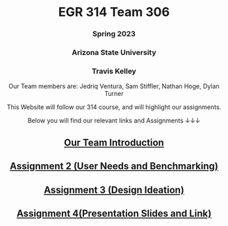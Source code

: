 <div align="center">

# EGR 314 Team 306


### Spring 2023
### Arizona State University
### Travis Kelley

  



Our Team members are:
Jedriq Ventura, Sam Stiffler, Nathan Hoge, Dylan Turner

This Website will follow our 314 course, and will highlight our assignments.


Below you will find our relevant links and Assignments ↓↓↓

## [Our Team Introduction](Introduction.md)
## [Assignment 2 (User Needs and Benchmarking)](User-needs.md)
## [Assignment 3 (Design Ideation)](Design-Ideation.md)
## [Assignment 4(Presentation Slides and Link)](Presentation.md)

</div>
